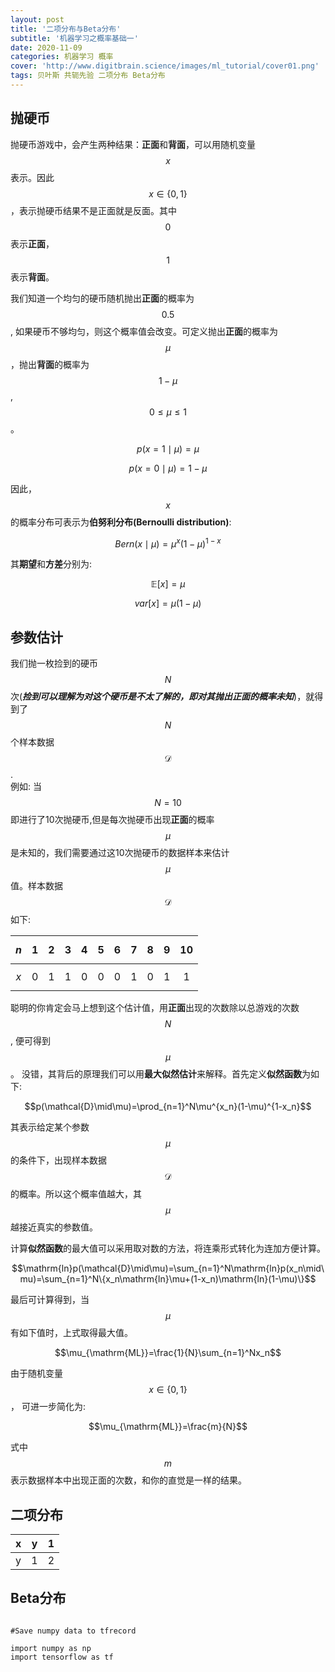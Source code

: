 ```yaml
---
layout: post
title: '二项分布与Beta分布'
subtitle: '机器学习之概率基础一'
date: 2020-11-09
categories: 机器学习 概率
cover: 'http://www.digitbrain.science/images/ml_tutorial/cover01.png'
tags: 贝叶斯 共轭先验 二项分布 Beta分布
---
```


## 抛硬币

抛硬币游戏中，会产生两种结果：**正面**和**背面**，可以用随机变量$$x$$表示。因此$$x\in\{0,1\}$$，表示抛硬币结果不是正面就是反面。其中$$0$$表示**正面**，$$1$$表示**背面**。

我们知道一个均匀的硬币随机抛出**正面**的概率为$$0.5$$, 如果硬币不够均匀，则这个概率值会改变。可定义抛出**正面**的概率为$$\mu$$，抛出**背面**的概率为$$1-\mu$$, $$0\le\mu\le1$$。

$$p(x=1\mid\mu)=\mu$$  

$$p(x=0\mid\mu)=1-\mu$$  


因此，$$x$$的概率分布可表示为**伯努利分布(Bernoulli distribution)**:  

$$Bern(x\mid\mu)=\mu^x(1-\mu)^{1-x}$$


其**期望**和**方差**分别为:  

$$\mathbb{E}[x]=\mu$$  

$$var[x]=\mu(1-\mu)$$  



## 参数估计

我们抛一枚捡到的硬币$$N$$次(***捡到可以理解为对这个硬币是不太了解的，即对其抛出正面的概率未知***)，就得到了$$N$$个样本数据$$\mathcal{D}$$.  
例如: 当$$N=10$$即进行了10次抛硬币,但是每次抛硬币出现**正面**的概率$$\mu$$是未知的，我们需要通过这10次抛硬币的数据样本来估计$$\mu$$值。样本数据$$\mathcal{D}$$如下:   


| $$n$$ | 1 | 2 | 3 | 4 | 5 | 6 | 7 | 8 | 9 | 10 |
|:-----:|:-:|:-:|:-:|:-:|:-:|:-:|:-:|:-:|:-:|:-:|
| $$x$$ | 0 | 1 | 1 | 0 | 0 | 0 | 1 | 0 | 1 | 1 |

聪明的你肯定会马上想到这个估计值，用**正面**出现的次数除以总游戏的次数$$N$$, 便可得到$$\mu$$。
没错，其背后的原理我们可以用**最大似然估计**来解释。首先定义**似然函数**为如下:

 $$p(\mathcal{D}\mid\mu)=\prod_{n=1}^N\mu^{x_n}(1-\mu)^{1-x_n}$$ 

其表示给定某个参数$$\mu$$的条件下，出现样本数据$$\mathcal{D}$$的概率。所以这个概率值越大，其$$\mu$$越接近真实的参数值。

计算**似然函数**的最大值可以采用取对数的方法，将连乘形式转化为连加方便计算。  

 $$\mathrm{ln}p(\mathcal{D}\mid\mu)=\sum_{n=1}^N\mathrm{ln}p(x_n\mid\mu)=\sum_{n=1}^N\{x_n\mathrm{ln}\mu+(1-x_n)\mathrm{ln}(1-\mu)\}$$


最后可计算得到，当$$\mu$$有如下值时，上式取得最大值。  

 $$\mu_{\mathrm{ML}}=\frac{1}{N}\sum_{n=1}^Nx_n$$


 由于随机变量$$x\in\{0,1\}$$， 可进一步简化为:

 $$\mu_{\mathrm{ML}}=\frac{m}{N}$$

 式中$$m$$表示数据样本中出现正面的次数，和你的直觉是一样的结果。


## 二项分布
x | y |1
--|--|--
y | 1|2


## Beta分布

<pre><code class="language-python">
#Save numpy data to tfrecord

import numpy as np
import tensorflow as tf
</code></pre>


